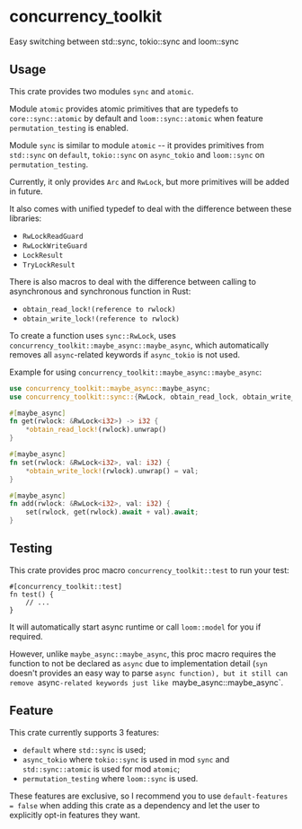# concurrency_toolkit

Easy switching between std::sync, tokio::sync and loom::sync

## Usage

This crate provides two modules `sync` and `atomic`.

Module `atomic` provides atomic primitives that are typedefs to `core::sync::atomic` by default and `loom::sync::atomic` when feature `permutation_testing` is enabled.

Module `sync` is similar to module `atomic` -- it provides primitives from `std::sync` on `default`, `tokio::sync` on `async_tokio` and `loom::sync` on `permutation_testing`.

Currently, it only provides `Arc` and `RwLock`, but more primitives will be added in future.

It also comes with unified typedef to deal with the difference between these libraries:
 - `RwLockReadGuard`
 - `RwLockWriteGuard`
 - `LockResult`
 - `TryLockResult`

There is also macros to deal with the difference between calling to asynchronous and synchronous function in Rust:
 - `obtain_read_lock!(reference to rwlock)`
 - `obtain_write_lock!(reference to rwlock)`

To create a function uses `sync::RwLock`, uses `concurrency_toolkit::maybe_async::maybe_async`, which automatically removes all `async`-related keywords if `async_tokio` is not used.

Example for using `concurrency_toolkit::maybe_async::maybe_async`:

```rust
use concurrency_toolkit::maybe_async::maybe_async;
use concurrency_toolkit::sync::{RwLock, obtain_read_lock, obtain_write_lock};

#[maybe_async]
fn get(rwlock: &RwLock<i32>) -> i32 {
    *obtain_read_lock!(rwlock).unwrap()
}

#[maybe_async]
fn set(rwlock: &RwLock<i32>, val: i32) {
    *obtain_write_lock!(rwlock).unwrap() = val;
}

#[maybe_async]
fn add(rwlock: &RwLock<i32>, val: i32) {
    set(rwlock, get(rwlock).await + val).await;
}
```

## Testing

This crate provides proc macro `concurrency_toolkit::test` to run your test:

```
#[concurrency_toolkit::test]
fn test() {
    // ...
}
```

It will automatically start async runtime or call `loom::model` for you if required.

However, unlike `maybe_async::maybe_async`, this proc macro requires the function to not be declared as `async` due to implementation detail (`syn` doesn't provides an easy way to parse `async function), but it still can remove `async`-related keywords just like `maybe_async::maybe_async`.

## Feature

This crate currently supports 3 features:
 - `default` where `std::sync` is used;
 - `async_tokio` where `tokio::sync` is used in mod `sync` and `std::sync::atomic` is used for mod `atomic`;
 - `permutation_testing` where `loom::sync` is used.

These features are exclusive, so I recommend you to use `default-features = false` when adding this crate as a dependency and let the user to explicitly opt-in features they want.
